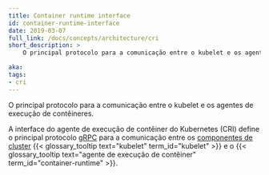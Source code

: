 ```yaml
---
title: Container runtime interface
id: container-runtime-interface
date: 2019-03-07
full_link: /docs/concepts/architecture/cri
short_description: >
    O principal protocolo para a comunicação entre o kubelet e os agentes de execução de contêineres.

aka:
tags:
- cri
---
```


O principal protocolo para a comunicação entre o kubelet e os agentes de execução de contêineres.

<!--more-->

A interface do agente de execução de contêiner do Kubernetes (CRI) define o principal protocolo [gRPC](https://grpc.io) para a comunicação entre os [componentes de cluster](/docs/concepts/overview/components/#node-components)
{{< glossary_tooltip text="kubelet" term_id="kubelet" >}} e o {{< glossary_tooltip text="agente de execução de contêiner" term_id="container-runtime" >}}.